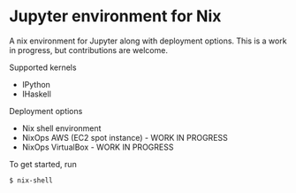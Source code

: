 # Jupyter environment for Nix
A nix environment for Jupyter along with deployment options. This is a work in progress, but contributions are welcome.

Supported kernels

* IPython
* IHaskell

Deployment options

* Nix shell environment
* NixOps AWS (EC2 spot instance) - WORK IN PROGRESS
* NixOps VirtualBox - WORK IN PROGRESS

To get started, run

```
$ nix-shell
```

